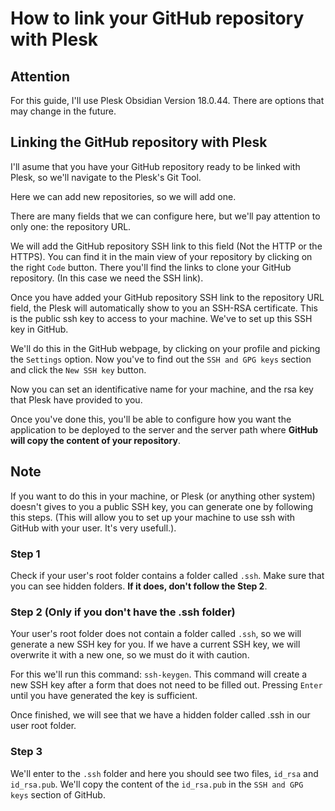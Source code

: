 # How to link your GitHub repository with Plesk

## Attention
For this guide, I'll use Plesk Obsidian Version 18.0.44.
There are options that may change in the future.

## Linking the GitHub repository with Plesk
I'll asume that you have your GitHub repository ready to be linked with Plesk, so we'll navigate to the Plesk's Git Tool.

Here we can add new repositories, so we will add one. 

There are many fields that we can configure here, but we'll pay attention to only one: the repository URL.

We will add the GitHub repository SSH link to this field (Not the HTTP or the HTTPS). You can find it in the main view of your repository by clicking on the right `Code` button. There you'll find the links to clone your GitHub repository. (In this case we need the SSH link).

Once you have added your GitHub repository SSH link to the repository URL field, the Plesk will automatically show to you an SSH-RSA certificate. This is the public ssh key to access to your machine. We've to set up this SSH key in GitHub.

We'll do this in the GitHub webpage, by clicking on your profile and picking the `Settings` option. Now you've to find out the `SSH and GPG keys` section and click the `New SSH key` button. 

Now you can set an identificative name for your machine, and the rsa key that Plesk have provided to you.

Once you've done this, you'll be able to configure how you want the application to be deployed to the server and the server path where **GitHub will copy the content of your repository**.

## Note
If you want to do this in your machine, or Plesk (or anything other system) doesn't gives to you a public SSH key, you can generate one by following this steps. (This will allow you to set up your machine to use ssh with GitHub with your user. It's very usefull.).

### Step 1

Check if your user's root folder contains a folder called `.ssh`. Make sure that you can see hidden folders. **If it does, don't follow the Step 2**.

### Step 2 (Only if you don't have the .ssh folder)
Your user's root folder does not contain a folder called `.ssh`, so we will generate a new SSH key for you. If we have a current SSH key, we will overwrite it with a new one, so we must do it with caution.

For this we'll run this command: `ssh-keygen`. This command will create a new SSH key after a form that does not need to be filled out. Pressing `Enter` until you have generated the key is sufficient. 

Once finished, we will see that we have a hidden folder called .ssh in our user root folder.

### Step 3
We'll enter to the `.ssh` folder and here you should see two files, `id_rsa` and `id_rsa.pub`. We'll copy the content of the `id_rsa.pub` in the `SSH and GPG keys` section of GitHub. 





